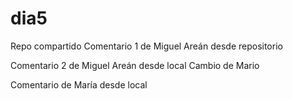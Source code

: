 # dia5
Repo compartido 
Comentario 1 de Miguel Areán desde repositorio

Comentario 2 de Miguel Areán desde local
Cambio de Mario

Comentario de María desde local

